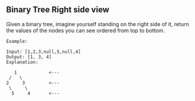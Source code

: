 ## Binary Tree Right side view

Given a binary tree, imagine yourself standing on the right side of it, return the values of the nodes you can see ordered from top to bottom.
```
Example:

Input: [1,2,3,null,5,null,4]
Output: [1, 3, 4]
Explanation:

   1            <---
 /   \
2     3         <---
 \     \
  5     4       <---
  ```